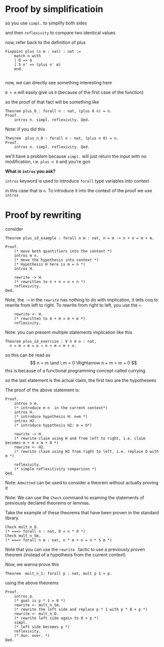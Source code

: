 # Proof by simplificatioin 

so you use `simpl.` to simplify both sides

and then `reflexivity` to compare two identical values

now, refer back to the definition of plus 

```coq
Fixpoint plus (n m : nat) : nat :=
    match n with
    | O => m
    | S n' => (plus n' m)
    end.
 
```

now, we can directly see something interesting here

`0 + m` will easily give us `0` (because of the first case of the function)



so the proof of that fact will be something like 

```coq
Theorem plus_0_: forall n : nat, (plus 0 n) = n.
Proof.
    intros n. simpl. reflexivity. Qed.

```



Note: if you did this 

```coq
Theorem  plus_n_0 : forall n : nat, (plus n 0) = n.
Proof.
    intros n. simpl. reflexivity. Qed.
```

we'll have a problem because `simpl.` will just return the input with no modification, i.e. `plus n 0` and you're gon



__What is `intros` you ask?__

`intros` keyword is used to introduce `forall` type variables into context

in this case that is `n`. To introduce it into the context of the proof we use `intros`



# Proof by rewriting



consider

```coq
Theorem plus_id_example : forall n m : nat, n = m -> n + n = m + m.

Proof.
    (* move both quantifiers into the context *)
    intros m n.
    (* move the hypothesis into context *)
    (* Hypothesis H here is m = n *)
    intros H.

    rewrite -> H.
    (* rewritten to n + n = n + n *)
    reflexivity.
Qed.
```



Note, the `->` in the `rewrite` has nothing to do with implication, it tells coq to rewrite from left to right. To rewrite from right to left, you use the `<-`

```coq
    rewrite <- H.
    (* rewritten to m + m = m + m *)
    reflexivity.
```



Note: you can present multiple statements implication like this 



```coq
Theorem plus_id_exercise : ∀ n m o : nat,
  n = m → m = o → n + m = m + o.
```

so this can be read as 
$$
n = m \and \ m = 0 \Rightarrow n + m = m + 0
$$
this is because of a functional programming concept called currying 



so the last statement is the actual claim, the first two are the hypothesees



The proof of the above statement is:

```coq
Proof.
    intros n m.
    (* introduce m n  in the current context*)
    intros H.
    (* introduce hypothesis H: n=m *)
    intros H2.
    (* introduce hypothesis H2: m = O*)
    
    rewrite -> H.
    (* rewrite claim using H and from left to right, i.e. claim becomes m + m = m + O *)
    rewrite <- H2.
    (* rewrite claim using H2 from right to left, i.e. replace O with m *)

    reflexivity.
    (* simple reflexitivity comparison *)
Qed.
```





Note: `Admitted` can be used to consider a theorem without actually proving it 

Note: We can use the `Check` command to examing the statements of previously declared theorems or lemmas.

Take the example of these theorems that have been proven in the standard library.

```coq
Check mult_n_O.
(* ===> forall n : nat, 0 = n * 0 *)
Check mult_n_Sm.
(* ===> forall n m : nat, n * m + n = n * S m *)
```







Note that you can use the `rewrite ` tactic to use a previously proven theorem (instead of a hypothesis from the current context)





Now, we wanna prove this 

```coq
Theorem  mult_n_1: forall p : nat, mult p 1 = p.
```



using the above theorems 

```coq
Proof.
    intros p.
    (* goal is p * 1 = 0 *)
    rewrite <- mult_n_Sm.
    (* rewrite the left side and replace p * 1 with p * 0 + p *)
    rewrite <- mult_n_O.
    (* rewrite left side again to 0 + p *)
    simpl.
    (* left side becomes p *)
    reflexivity.
    (* dun. over. *)
Qed.
```

